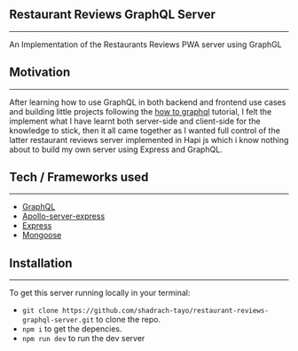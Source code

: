 ## Restaurant Reviews GraphQL Server

---

An Implementation of the Restaurants Reviews PWA server using GraphGL

## Motivation

---

After learning how to use GraphQL in both backend and frontend use cases and building little projects following the [how to graphql](https://www.howtographql.com/) tutorial, I felt the implement what I have learnt both server-side and client-side for the knowledge to stick, then it all came together as I wanted full control of the latter restaurant reviews server implemented in Hapi js which i know nothing about to build my own server using Express and GraphQL.

## Tech / Frameworks used

---

- [GraphQL](http://graphql.org)
- [Apollo-server-express](https://www.apollographql.com/?no-cache=1)
- [Express](https://expressjs.com)
- [Mongoose](https://mongoosejs.com/docs/)

## Installation

---

To get this server running locally in your terminal:

- `git clone https://github.com/shadrach-tayo/restaurant-reviews-graphql-server.git` to clone the repo.
- `npm i` to get the depencies.
- `npm run dev` to run the dev server
